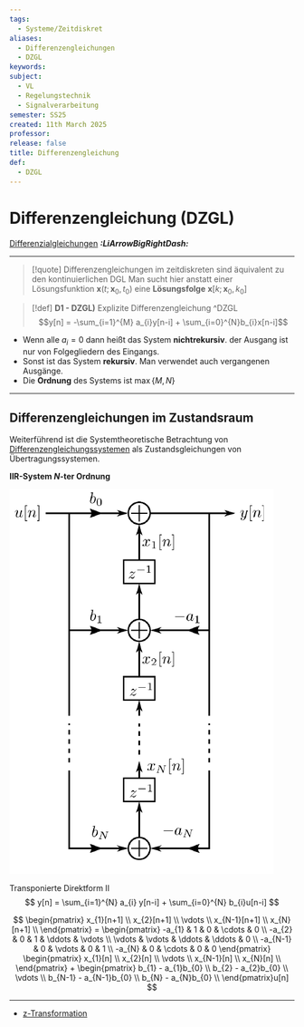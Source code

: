 ```yaml
---
tags:
  - Systeme/Zeitdiskret
aliases:
  - Differenzengleichungen
  - DZGL
keywords: 
subject:
  - VL
  - Regelungstechnik
  - Signalverarbeitung
semester: SS25
created: 11th March 2025
professor: 
release: false
title: Differenzengleichung
def:
  - DZGL
---
```

 
# Differenzengleichung (DZGL)

[Differenzialgleichungen](GDGL.md) ***:LiArrowBigRightDash:***

---

> [!quote] Differenzengleichungen im zeitdiskreten sind äquivalent zu den kontinuierlichen DGL 
> Man sucht hier anstatt einer Lösungsfunktion $\mathbf{x}(t;\mathbf{x}_{0}, t_{0})$ eine **Lösungsfolge** $\mathbf{x}[k;\mathbf{x}_{0},k_{0}]$


> [!def] **D1 - DZGL)** Explizite Differenzengleichung ^DZGL
> $$y[n] = -\sum_{i=1}^{M} a_{i}y[n-i] + \sum_{i=0}^{N}b_{i}x[n-i]$$

- Wenn alle $a_{i}=0$ dann heißt das System **nichtrekursiv**. der Ausgang ist nur von Folgegliedern des Eingangs.
- Sonst ist das System **rekursiv**. Man verwendet auch vergangenen Ausgänge.
- Die **Ordnung** des Systems ist $\max\{M,N\}$

---


## Differenzengleichungen im Zustandsraum

Weiterführend ist die Systemtheoretische Betrachtung von [Differenzengleichungssystemen](../../Systemtheorie/Zeitdiskrete%20Systeme.md) als Zustandsgleichungen von Übertragungssystemen.

**IIR-System $N$-ter Ordnung**

![invert_dark|400](assets/Pasted%20image%2020250521103236.png)

Transponierte Direktform II
$$
y[n] = \sum_{i=1}^{N} a_{i} y[n-i] + \sum_{i=0}^{N} b_{i}u[n-i]
$$

$$
\begin{pmatrix}
x_{1}[n+1] \\ x_{2}[n+1] \\
\vdots \\
x_{N-1}[n+1] \\ x_{N}[n+1] \\
\end{pmatrix} =
\begin{pmatrix}
-a_{1} & 1 & 0 & \cdots & 0  \\
-a_{2} & 0 & 1 & \ddots & \vdots \\
\vdots & \vdots & \ddots & \ddots & 0 \\
-a_{N-1} & 0 & \vdots & 0 & 1 \\
-a_{N} & 0 & \cdots & 0 & 0
\end{pmatrix} \begin{pmatrix}
x_{1}[n] \\ x_{2}[n] \\
\vdots \\
x_{N-1}[n] \\ x_{N}[n] \\
\end{pmatrix} + \begin{pmatrix}
b_{1} - a_{1}b_{0} \\
b_{2} - a_{2}b_{0} \\
\vdots \\
b_{N-1} - a_{N-1}b_{0} \\
b_{N} - a_{N}b_{0} \\
\end{pmatrix}u[n]
$$

---

- [z-Transformation](../../Systemtheorie/z-Transformation.md)